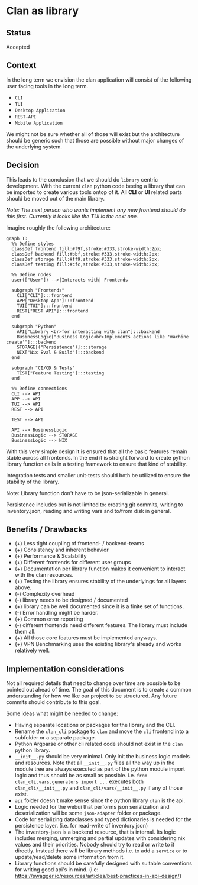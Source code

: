 # Clan as library

## Status

Accepted

## Context

In the long term we envision the clan application will consist of the following user facing tools in the long term.

- `CLI`
- `TUI`
- `Desktop Application`
- `REST-API`
- `Mobile Application`

We might not be sure whether all of those will exist but the architecture should be generic such that those are possible without major changes of the underlying system.

## Decision

This leads to the conclusion that we should do `library` centric development.
With the current `clan` python code beeing a library that can be imported to create various tools ontop of it.
All **CLI** or **UI** related parts should be moved out of the main library.

*Note: The next person who wants implement any new frontend should do this first. Currently it looks like the TUI is the next one.*

Imagine roughly the following architecture:

```mermaid
graph TD
  %% Define styles
  classDef frontend fill:#f9f,stroke:#333,stroke-width:2px;
  classDef backend fill:#bbf,stroke:#333,stroke-width:2px;
  classDef storage fill:#ff9,stroke:#333,stroke-width:2px;
  classDef testing fill:#cfc,stroke:#333,stroke-width:2px;

  %% Define nodes
  user(["User"]) -->|Interacts with| Frontends

  subgraph "Frontends"
    CLI["CLI"]:::frontend
    APP["Desktop App"]:::frontend
    TUI["TUI"]:::frontend
    REST["REST API"]:::frontend
  end

  subgraph "Python"
    API["Library <br>for interacting with clan"]:::backend
    BusinessLogic["Business Logic<br>Implements actions like 'machine create'"]:::backend
    STORAGE[("Persistence")]:::storage
    NIX["Nix Eval & Build"]:::backend
  end

  subgraph "CI/CD & Tests"
    TEST["Feature Testing"]:::testing
  end

  %% Define connections
  CLI --> API
  APP --> API
  TUI --> API
  REST --> API

  TEST --> API

  API --> BusinessLogic
  BusinessLogic --> STORAGE
  BusinessLogic --> NIX
```

With this very simple design it is ensured that all the basic features remain stable across all frontends.
In the end it is straight forward to create python library function calls in a testing framework to ensure that kind of stability.

Integration tests and smaller unit-tests should both be utilized to ensure the stability of the library.

Note: Library function don't have to be json-serializable in general.

Persistence includes but is not limited to: creating git commits, writing to inventory.json, reading and writing vars and to/from disk in general.

## Benefits / Drawbacks

- (+) Less tight coupling of frontend- / backend-teams
- (+) Consistency and inherent behavior
- (+) Performance & Scalability
- (+) Different frontends for different user groups
- (+) Documentation per library function makes it convenient to interact with the clan resources.
- (+) Testing the library ensures stability of the underlyings for all layers above.
- (-) Complexity overhead
- (-) library needs to be designed / documented
- (+) library can be well documented since it is a finite set of functions.
- (-) Error handling might be harder.
- (+) Common error reporting
- (-) different frontends need different features. The library must include them all.
- (+) All those core features must be implemented anyways.
- (+) VPN Benchmarking uses the existing library's already and works relatively well.

## Implementation considerations

Not all required details that need to change over time are possible to be pointed out ahead of time.
The goal of this document is to create a common understanding for how we like our project to be structured.
Any future commits should contribute to this goal.

Some ideas what might be needed to change:

- Having separate locations or packages for the library and the CLI.
- Rename the `clan_cli` package to `clan` and move the `cli` frontend into a subfolder or a separate package.
- Python Argparse or other cli related code should not exist in the `clan` python library.
- `__init__.py` should be very minimal. Only init the business logic models and resources. Note that all `__init__.py` files all the way up in the module tree are always executed as part of the python module import logic and thus should be as small as possible.
  i.e. `from clan_cli.vars.generators import ...` executes both `clan_cli/__init__.py` and `clan_cli/vars/__init__.py` if any of those exist.
- `api` folder doesn't make sense since the python library `clan` is the api.
- Logic needed for the webui that performs json serialization and deserialization will be some `json-adapter` folder or package.
- Code for serializing dataclasses and typed dictionaries is needed for the persistence layer. (i.e. for read-write of inventory.json)
- The inventory-json is a backend resource, that is internal. Its logic includes merging, unmerging and partial updates with considering nix values and their priorities. Nobody should try to read or write to it directly.
  Instead there will be library methods i.e. to add a `service` or to update/read/delete some information from it.
- Library functions should be carefully designed with suitable conventions for writing good api's in mind. (i.e: https://swagger.io/resources/articles/best-practices-in-api-design/)

